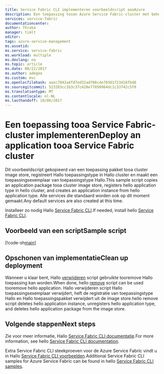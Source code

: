 ```yaml
---
title: Service Fabric CLI implementeren voorbeeldscript aaaAzure
description: Een toepassing tooan Azure Service Fabric-cluster met behulp van Azure Service Fabric CLI Hallo implementeren
services: service-fabric
documentationcenter: 
author: Thraka
manager: timlt
editor: 
tags: azure-service-management
ms.assetid: 
ms.service: service-fabric
ms.workload: multiple
ms.devlang: na
ms.topic: article
ms.date: 08/22/2017
ms.author: adegeo
ms.custom: mvc
ms.openlocfilehash: aaec7042a4fd7ed32ad706cde70361f23d18fb48
ms.sourcegitcommit: 523283cc1b3c37c428e77850964dc1c33742c5f0
ms.translationtype: MT
ms.contentlocale: nl-NL
ms.lasthandoff: 10/06/2017
---
```

# <a name="deploy-an-application-tooa-service-fabric-cluster"></a><span data-ttu-id="427c0-103">Een toepassing tooa Service Fabric-cluster implementeren</span><span class="sxs-lookup"><span data-stu-id="427c0-103">Deploy an application tooa Service Fabric cluster</span></span>

<span data-ttu-id="427c0-104">Dit voorbeeldscript gekopieerd van een toepassing pakket tooa cluster image store, registreert Hallo toepassingstype in Hallo cluster en maakt een toepassingsexemplaar van toepassingstype Hallo.</span><span class="sxs-lookup"><span data-stu-id="427c0-104">This sample script copies an application package tooa cluster image store, registers hello application type in hello cluster, and creates an application instance from hello application type.</span></span> <span data-ttu-id="427c0-105">Alle services die standaard worden ook op dit moment gemaakt.</span><span class="sxs-lookup"><span data-stu-id="427c0-105">Any default services are also created at this time.</span></span>

<span data-ttu-id="427c0-106">Installeer zo nodig Hallo [Service Fabric CLI](../service-fabric-cli.md).</span><span class="sxs-lookup"><span data-stu-id="427c0-106">If needed, install hello [Service Fabric CLI](../service-fabric-cli.md).</span></span>

## <a name="sample-script"></a><span data-ttu-id="427c0-107">Voorbeeld van een script</span><span class="sxs-lookup"><span data-stu-id="427c0-107">Sample script</span></span>

[!code-sh[main](../../../cli_scripts/service-fabric/deploy-application/deploy-application.sh "Deploy an application tooa cluster")]

## <a name="clean-up-deployment"></a><span data-ttu-id="427c0-108">Opschonen van implementatie</span><span class="sxs-lookup"><span data-stu-id="427c0-108">Clean up deployment</span></span>

<span data-ttu-id="427c0-109">Wanneer u klaar bent, Hallo [verwijderen](cli-remove-application.md) script gebruikte tooremove Hallo toepassing kan worden.</span><span class="sxs-lookup"><span data-stu-id="427c0-109">When done, hello [remove](cli-remove-application.md) script can be used tooremove hello application.</span></span> <span data-ttu-id="427c0-110">Hallo verwijderen script Hallo toepassingsexemplaar verwijdert, heft de registratie van toepassingstype Hallo en Hallo toepassingspakket verwijdert uit de image store.</span><span class="sxs-lookup"><span data-stu-id="427c0-110">hello remove script deletes hello application instance, unregisters hello application type, and deletes hello application package from the image store.</span></span>

## <a name="next-steps"></a><span data-ttu-id="427c0-111">Volgende stappen</span><span class="sxs-lookup"><span data-stu-id="427c0-111">Next steps</span></span>

<span data-ttu-id="427c0-112">Zie voor meer informatie, Hallo [Service Fabric CLI documentatie](../service-fabric-cli.md).</span><span class="sxs-lookup"><span data-stu-id="427c0-112">For more information, see hello [Service Fabric CLI documentation](../service-fabric-cli.md).</span></span>

<span data-ttu-id="427c0-113">Extra Service Fabric CLI steekproeven voor de Azure Service Fabric vindt u in Hallo [Service Fabric CLI voorbeelden](../samples-cli.md).</span><span class="sxs-lookup"><span data-stu-id="427c0-113">Additional Service Fabric CLI samples for Azure Service Fabric can be found in hello [Service Fabric CLI samples](../samples-cli.md).</span></span>

